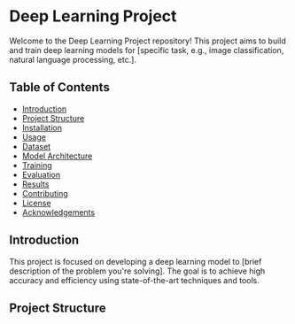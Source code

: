# Deep Learning Project

Welcome to the Deep Learning Project repository! This project aims to build and train deep learning models for [specific task, e.g., image classification, natural language processing, etc.].

## Table of Contents

- [Introduction](#introduction)
- [Project Structure](#project-structure)
- [Installation](#installation)
- [Usage](#usage)
- [Dataset](#dataset)
- [Model Architecture](#model-architecture)
- [Training](#training)
- [Evaluation](#evaluation)
- [Results](#results)
- [Contributing](#contributing)
- [License](#license)
- [Acknowledgements](#acknowledgements)

## Introduction

This project is focused on developing a deep learning model to [brief description of the problem you're solving]. The goal is to achieve high accuracy and efficiency using state-of-the-art techniques and tools.

## Project Structure
